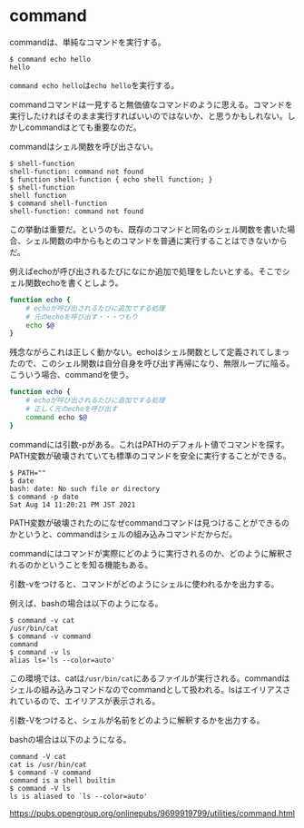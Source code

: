 # command

commandは、単純なコマンドを実行する。

~~~
$ command echo hello
hello
~~~

`command echo hello`は`echo hello`を実行する。

commandコマンドは一見すると無価値なコマンドのように思える。コマンドを実行したければそのまま実行すればいいのではないか、と思うかもしれない。しかしcommandはとても重要なのだ。

commandはシェル関数を呼び出さない。

~~~
$ shell-function
shell-function: command not found
$ function shell-function { echo shell function; }
$ shell-function 
shell function
$ command shell-function
shell-function: command not found
~~~

この挙動は重要だ。というのも、既存のコマンドと同名のシェル関数を書いた場合、シェル関数の中からもとのコマンドを普通に実行することはできないからだ。

例えばechoが呼び出されるたびになにか追加で処理をしたいとする。そこでシェル関数echoを書くとしよう。

~~~bash
function echo {
    # echoが呼び出されるたびに追加でする処理
    # 元のechoを呼び出す・・・つもり
    echo $@
}
~~~

残念ながらこれは正しく動かない。echoはシェル関数として定義されてしまったので、このシェル関数は自分自身を呼び出す再帰になり、無限ループに陥る。こういう場合、commandを使う。

~~~bash
function echo {
    # echoが呼び出されるたびに追加でする処理
    # 正しく元のechoを呼び出す
    command echo $@
}
~~~

commandには引数-pがある。これはPATHのデフォルト値でコマンドを探す。PATH変数が破壊されていても標準のコマンドを安全に実行することができる。

~~~
$ PATH=""
$ date
bash: date: No such file or directory
$ command -p date
Sat Aug 14 11:20:21 PM JST 2021
~~~

PATH変数が破壊されたのになぜcommandコマンドは見つけることができるのかというと、commandはシェルの組み込みコマンドだからだ。

commandにはコマンドが実際にどのように実行されるのか、どのように解釈されるのかということを知る機能もある。

引数-vをつけると、コマンドがどのようにシェルに使われるかを出力する。

例えば、bashの場合は以下のようになる。

~~~
$ command -v cat
/usr/bin/cat
$ command -v command
command
$ command -v ls
alias ls='ls --color=auto'
~~~

この環境では、catは`/usr/bin/cat`にあるファイルが実行される。commandはシェルの組み込みコマンドなのでcommandとして扱われる。lsはエイリアスされているので、エイリアスが表示される。

引数-Vをつけると、シェルが名前をどのように解釈するかを出力する。

bashの場合は以下のようになる。

~~~
command -V cat
cat is /usr/bin/cat
$ command -V command
command is a shell builtin
$ command -V ls
ls is aliased to `ls --color=auto'
~~~



<https://pubs.opengroup.org/onlinepubs/9699919799/utilities/command.html>
